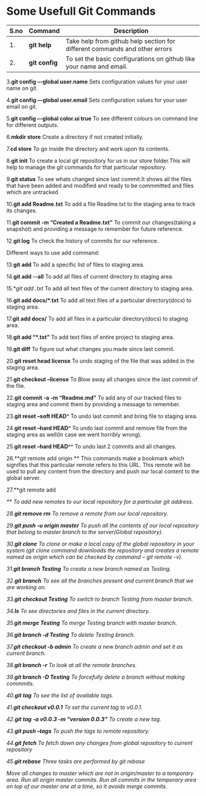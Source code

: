 # Some Usefull Git Commands
|S.no| Command| Description|
|----|-----|------|
|1.|**git help**|Take help from github help section for different commands and other errors| 
|2.|**git config**|To set the basic configurations on github like your name and email.| 
 

3.**git config –-global user.name** 
Sets configuration values for your user name on git. 
 

4.**git config –-global user.email** 
Sets configuration values for your user email on git. 
 

5.**git config –-global color.ui true**
To see different colours on command line for different outputs. 
 

6.**mkdir store**
Create a directory if not created initially. 
 

7.**cd store**
To go inside the directory and work upon its contents. 
 

8.**git init**
To create a local git repository for us in our store folder.This will help to manage the git commands for that particular repository. 
 

9.**git status**
To see whats changed since last commit.It shows all the files that have been added and modified and ready to be commmitted and files which are untracked 
 

10.**git add Readme.txt**
To add a file Readme.txt to the staging area to track its changes. 
 

11.**git commit -m “Created a Readme.txt”**
To commit our changes(taking a snapshot) and providing a message to remember for future reference. 
 

12.**git log**
To check the history of commits for our reference. 

Different ways to use add command: 
 

13.**git add**
To add a specific list of files to staging area. 
 

14.**git add --all**
To add all files of current directory to staging area. 
 

15.**git add *.txt**
To add all text files of the current directory to staging area. 
 

16.**git add docs/*.txt**
To add all text files of a particular directory(docs) to staging area. 
 

17.**git add docs/**
To add all files in a particular directory(docs) to staging area. 
 

18.**git add “*.txt”**
To add text files of entire project to staging area. 
 

19.**git diff**
To figure out what changes you made since last commit. 
 

20.**git reset head license**
To undo staging of the file that was added in the staging area. 
 

21.**git checkout –license**
To Blow away all changes since the last commit of the file. 
 

22.**git commit -a -m “Readme.md”**
To add any of our tracked files to staging area and commit them by providing a message to remember. 
 

23.**git reset –soft HEAD^**
To undo last commit and bring file to staging area. 
 

24.**git reset –hard HEAD^**
To undo last commit and remove file from the staging area as well(In case we went horribly wrong). 
 

25.**git reset –hard HEAD^^**
To undo last 2 commits and all changes. 
 

26.**git remote add origin **
This commands make a bookmark which signifies that this particular remote refers to this URL. 
This remote will be used to pull any content from the directory and push our local content to the global server. 
 

27.**git remote add <address> **
To add new remotes to our local repository for a particular git address. 
 

28.**git remove rm**
To remove a remote from our local repository. 
 

29.**git push -u origin master**
To push all the contents of our local repository that belong to master branch to the server(Global repository). 
 

30.**git clone**
To clone or make a local copy of the global repository in your system 
(git clone command downloads the repository and creates a remote named as origin which can be checked by command – git remote -v). 
 

31.**git branch Testing**
To create a new branch named as Testing. 
 

32.**git branch**
To see all the branches present and current branch that we are working on. 
 

33.**git checkout Testing**
To switch to branch Testing from master branch. 
 

34.**ls**
To see directories and files in the current directory. 
 

35.**git merge Testing**
To merge Testing branch with master branch. 
 

36.**git branch -d Testing**
To delete Testing branch. 
 

37.**git checkout -b admin**
To create a new branch admin and set it as current branch. 
 

38.**git branch -r**
To look at all the remote branches. 
 

39.**git branch -D Testing**
To forcefully delete a branch without making commmits. 
 

40.**git tag**
To see the list of available tags. 
 

41.**git checkout v0.0.1**
To set the current tag to v0.0.1. 
 

42.**git tag -a v0.0.3 -m “version 0.0.3”**
To create a new tag. 
 

43.**git push –tags**
To push the tags to remote repository. 
 

44.**git fetch**
To fetch down any changes from global repository to current repository 
 

45.**git rebase**
Three tasks are performed by git rebase 
 

Move all changes to master which are not in origin/master to a temporary area.
Run all origin master commits.
Run all commits in the temporary area on top of our master one at a time, so it avoids merge commits.

